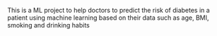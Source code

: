 This is a ML project to help doctors to predict the risk of diabetes in a patient using machine learning based on their data such as age, BMI, smoking and drinking habits 
